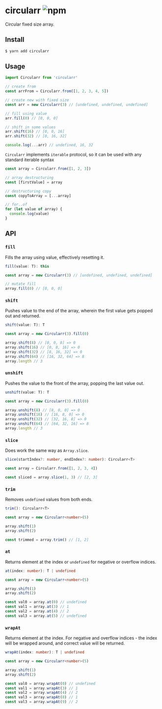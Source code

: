 # circularr ![npm](https://flat.badgen.net/npm/v/circularr)

Circular fixed size array.

## Install

```sh
$ yarn add circularr
```

## Usage

```ts
import Circularr from 'circularr'

// create from
const arrFrom = Circularr.from([1, 2, 3, 4, 5])

// create new with fixed size
const arr = new Circularr(3) // [undefined, undefined, undefined]

// fill using value
arr.fill(0) // [0, 0, 0]

// shift in some values
arr.shift(16) // [0, 0, 16]
arr.shift(32) // [0, 16, 32]

console.log(...arr) // undefined, 16, 32 
```

`Circularr` implements `iterable` protocol, so it can be used with any standard iterable syntax

```ts
const array = Circularr.from([1, 2, 3])

// array destructuring
const [firstValue] = array

// destructuring copy
const copyToArray = [...array]

// for..of
for (let value of array) {
  console.log(value)
}
```

## API

### `fill`

Fills the array using value, effectively resetting it.

```ts
fill(value: T): this
```

```ts
const array = new Circularr(3) // [undefined, undefined, undefined]

// mutate fill
array.fill(0) // [0, 0, 0]
```

### `shift`

Pushes value to the end of the array, wherein the first value gets popped out and returned.

```ts
shift(value: T): T
```

```ts
const array = new Circularr(3).fill(0)

array.shift(8) // [0, 0, 8] => 0
array.shift(16) // [0, 8, 16] => 0
array.shift(32) // [8, 16, 32] => 0
array.shift(64) // [16, 32, 64] => 8
array.length // 3
```

### `unshift`

Pushes the value to the front of the array, popping the last value out.

```ts
unshift(value: T): T
```

```ts
const array = new Circularr(3).fill(0)

array.unshift(8) // [8, 0, 0] => 0
array.unshift(16) // [16, 8, 0] => 0
array.unshift(32) // [32, 16, 8] => 0
array.unshift(64) // [64, 32, 16] => 8
array.length // 3
```

### `slice`

Does work the same way as `Array.slice`.

```ts
slice(startIndex?: number, endIndex?: number): Circularr<T>
```

```ts
const array = Circularr.from([1, 2, 3, 4])

const sliced = array.slice(1, 3) // [2, 3]
```

### `trim`

Removes `undefined` values from both ends.

```ts
trim(): Circularr<T>
```

```ts
const array = new Circularr<number>(5)

array.shift(1)
array.shift(2)

const trimmed = array.trim() // [1, 2]
```

### `at`

Returns element at the index or `undefined` for negative or overflow indices.

```ts
at(index: number): T | undefined
```

```ts
const array = new Circularr<number>(5)

array.shift(1)
array.shift(2)

const val0 = array.at(0) // undefined
const val1 = array.at(3) // 1
const val2 = array.at(4) // 2
const val3 = array.at(5) // undefined
```

### `wrapAt`

Returns element at the index. For negative and overflow indices - the index will be wrapped around, and correct value will be returned.

```ts
wrapAt(index: number): T | undefined
```

```ts
const array = new Circularr<number>(5)

array.shift(1)
array.shift(2)

const val0 = array.wrapAt(0) // undefined
const val1 = array.wrapAt(3) // 1
const val2 = array.wrapAt(4) // 2
const val3 = array.wrapAt(8) // 1
const val3 = array.wrapAt(9) // 2
```
